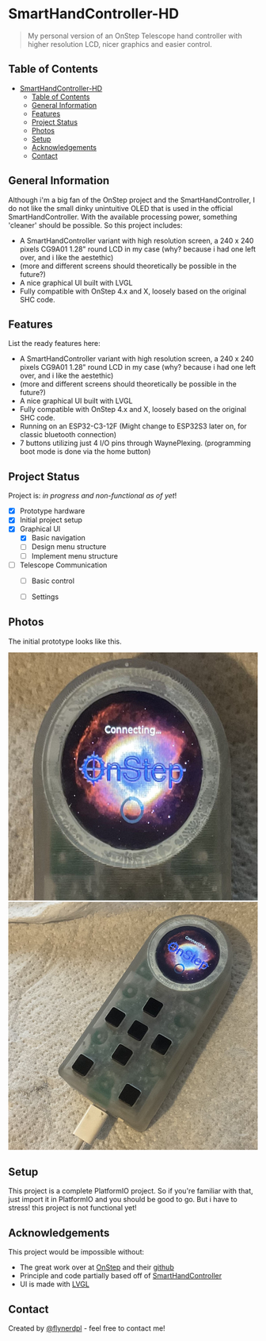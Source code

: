 


# SmartHandController-HD
> My personal version of an OnStep Telescope hand controller with higher resolution LCD, nicer graphics and easier control.

## Table of Contents
- [SmartHandController-HD](#smarthandcontroller-hd)
  - [Table of Contents](#table-of-contents)
  - [General Information](#general-information)
  - [Features](#features)
  - [Project Status](#project-status)
  - [Photos](#photos)
  - [Setup](#setup)
  - [Acknowledgements](#acknowledgements)
  - [Contact](#contact)
<!-- * [License](#license) -->


## General Information
Although i'm a big fan of the OnStep project and the SmartHandController, I do not like the small dinky unintuitive OLED that is used in the official SmartHandController.
With the available processing power, something 'cleaner' should be possible. So this project includes:
- A SmartHandController variant with high resolution screen, a 240 x 240 pixels CG9A01 1.28" round LCD in my case (why? because i had one left over, and i like the aestethic) 
- (more and different screens should theoretically be possible in the future?)
- A nice graphical UI built with LVGL
- Fully compatible with OnStep 4.x and X, loosely based on the original SHC code.
<!-- You don't have to answer all the questions - just the ones relevant to your project. -->


## Features
List the ready features here:
- A SmartHandController variant with high resolution screen, a 240 x 240 pixels CG9A01 1.28" round LCD in my case (why? because i had one left over, and i like the aestethic) 
- (more and different screens should theoretically be possible in the future?)
- A nice graphical UI built with LVGL
- Fully compatible with OnStep 4.x and X, loosely based on the original SHC code.
- Running on an ESP32-C3-12F (Might change to ESP32S3 later on, for classic bluetooth connection)
- 7 buttons utilizing just 4 I/O pins through WaynePlexing. (programming boot mode is done via the home button)

## Project Status
Project is: _in progress and non-functional as of yet_!
- [x] Prototype hardware
- [x] Initial project setup
- [x] Graphical UI
  - [x] Basic navigation
  - [ ] Design menu structure
  - [ ] Implement menu structure
- [ ] Telescope Communication
  - [ ] Basic control
  - [ ] Settings




## Photos
The initial prototype looks like this.
<!--![Example screenshot](img\prototype-front.jpg) -->
<img src="img\prototype-screen.jpg" alt="drawing" height="500"/>
<img src="img\prototype-iso.jpg" alt="drawing" height="500"/>
<!-- If you have screenshots you'd like to share, include them here. -->



## Setup
This project is a complete PlatformIO project. So if you're familiar with that, just import it in PlatformIO and you should be good to go.
But i have to stress! this project is not functional yet!

## Acknowledgements
This project would be impossible without:
- The great work over at [OnStep](https://onstep.groups.io/g/main/wiki) and their [github](https://github.com/hjd1964/OnStep)
- Principle and code partially based off of [SmartHandController](https://github.com/hjd1964/SmartHandController)
- UI is made with [LVGL](https://github.com/lvgl/lvgl)


## Contact
Created by [@flynerdpl](https://www.flynerd.pl/) - feel free to contact me!


<!-- Optional -->
<!-- ## License -->
<!-- This project is open source and available under the [... License](). -->

<!-- You don't have to include all sections - just the one's relevant to your project -->